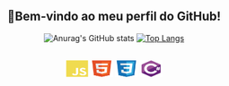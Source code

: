 <div align="center"> 

## 🤠Bem-vindo ao meu perfil do GitHub!
  
  ![Anurag's GitHub stats](https://github-readme-stats.vercel.app/api?username=KalCastro&show_icons=true&theme=transparent)
  [![Top Langs](https://github-readme-stats.vercel.app/api/top-langs/?username=KalCastro&show_icons=true&theme=transparent)](https://github.com/anuraghazra/github-readme-stats)
  
</div>  

<div style="display: inline_block" align="center"><br>
  <img align="center" alt="Rafa-Js" height="30" width="40" src="https://raw.githubusercontent.com/devicons/devicon/master/icons/javascript/javascript-plain.svg">
  <img align="center" alt="Rafa-HTML" height="30" width="40" src="https://raw.githubusercontent.com/devicons/devicon/master/icons/html5/html5-original.svg">
  <img align="center" alt="Rafa-CSS" height="30" width="40" src="https://raw.githubusercontent.com/devicons/devicon/master/icons/css3/css3-original.svg">
  <img align="center" alt="Rafa-Csharp" height="30" width="40" src="https://raw.githubusercontent.com/devicons/devicon/master/icons/csharp/csharp-original.svg">
</div>

